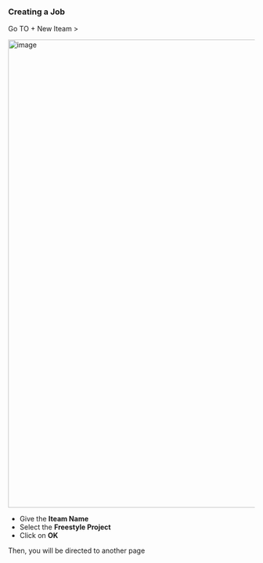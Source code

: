 ### Creating a Job 

Go TO + New Iteam > 

<img width="955" alt="image" src="https://github.com/user-attachments/assets/90b2a820-9860-4b24-8862-d737f5896511" />

- Give the **Iteam Name**
- Select the **Freestyle Project**
- Click on **OK**

Then, you will be directed to another page 



